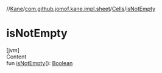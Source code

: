 //[Kane](../../index.md)/[com.github.jomof.kane.impl.sheet](../index.md)/[Cells](index.md)/[isNotEmpty](is-not-empty.md)



# isNotEmpty  
[jvm]  
Content  
fun [isNotEmpty](is-not-empty.md)(): [Boolean](https://kotlinlang.org/api/latest/jvm/stdlib/kotlin/-boolean/index.html)  



